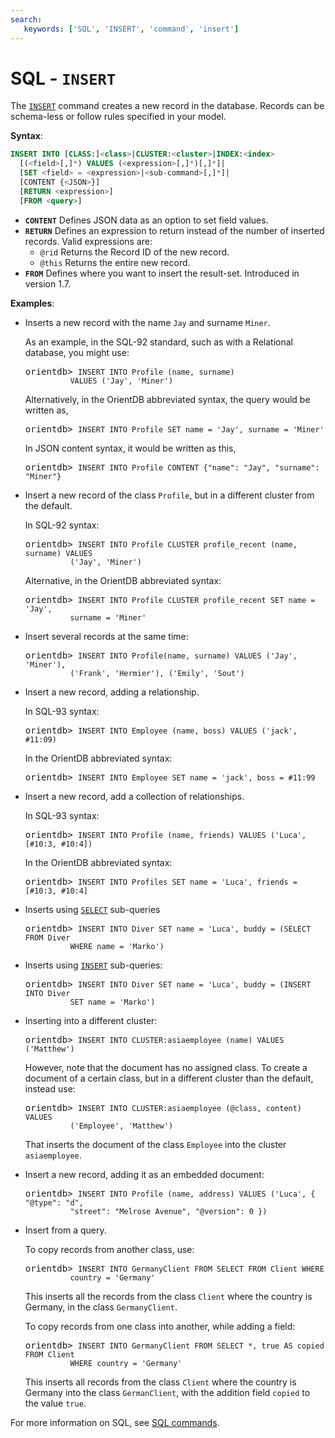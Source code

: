 ```yaml
---
search:
   keywords: ['SQL', 'INSERT', 'command', 'insert']
---
```


# SQL - `INSERT`

The [`INSERT`](SQL-Insert.md) command creates a new record in the database.  Records can be schema-less or follow rules specified in your model.

**Syntax**:

```sql
INSERT INTO [CLASS:]<class>|CLUSTER:<cluster>|INDEX:<index>
  [(<field>[,]*) VALUES (<expression>[,]*)[,]*]|
  [SET <field> = <expression>|<sub-command>[,]*]|
  [CONTENT {<JSON>}]
  [RETURN <expression>] 
  [FROM <query>]
```

- **`CONTENT`** Defines JSON data as an option to set field values.
- **`RETURN`** Defines an expression to return instead of the number of inserted records. Valid expressions are:
  - `@rid` Returns the Record ID of the new record.
  - `@this` Returns the entire new record.
- **`FROM`** Defines where you want to insert the result-set.  Introduced in version 1.7.

**Examples**:

- Inserts a new record with the name `Jay` and surname `Miner`.

  As an example, in the SQL-92 standard, such as with a Relational database, you might use:

  <pre>
  orientdb> <code class="lang-sql userinput">INSERT INTO Profile (name, surname) 
            VALUES ('Jay', 'Miner')</code>
  </pre>

  Alternatively, in the OrientDB abbreviated syntax, the query would be written as,

  <pre>
  orientdb> <code class="lang-sql userinput">INSERT INTO Profile SET name = 'Jay', surname = 'Miner'</code>
  </pre>

  In JSON content syntax, it would be written as this,

  <pre>
  orientdb> <code class="lang-sql userinput">INSERT INTO Profile CONTENT {"name": "Jay", "surname": "Miner"}</code>
  </pre>

- Insert a new record of the class `Profile`, but in a different cluster from the default.  

  In SQL-92 syntax:

  <pre>
  orientdb> <code class="lang-sql userinput">INSERT INTO Profile CLUSTER profile_recent (name, surname) VALUES 
            ('Jay', 'Miner')</code>
  </pre>

  Alternative, in the OrientDB abbreviated syntax:

  <pre>
  orientdb> <code class="lang-sql userinput">INSERT INTO Profile CLUSTER profile_recent SET name = 'Jay', 
            surname = 'Miner'</code>
  </pre>

- Insert several records at the same time:

  <pre>
  orientdb> <code class="lang-sql userinput">INSERT INTO Profile(name, surname) VALUES ('Jay', 'Miner'), 
            ('Frank', 'Hermier'), ('Emily', 'Sout')</code>
  </pre>

- Insert a new record, adding a relationship.

  In SQL-93 syntax:

  <pre>
  orientdb> <code class="lang-sql userinput">INSERT INTO Employee (name, boss) VALUES ('jack', #11:09)</code>
  </pre>

  In the OrientDB abbreviated syntax:

  <pre>
  orientdb> <code class="lang-sql userinput">INSERT INTO Employee SET name = 'jack', boss = #11:99</code>
  </pre>

- Insert a new record, add a collection of relationships.

  In SQL-93 syntax:

  <pre>
  orientdb> <code class="lang-sql userinput">INSERT INTO Profile (name, friends) VALUES ('Luca', [#10:3, #10:4])</code>
  </pre>

  In the OrientDB abbreviated syntax:

  <pre>
  orientdb> <code class="lang-sql userinput">INSERT INTO Profiles SET name = 'Luca', friends = [#10:3, #10:4]</code>
  </pre>

- Inserts using [`SELECT`](SQL-Query.md) sub-queries

  <pre>
  orientdb> <code class="lang-sql userinput">INSERT INTO Diver SET name = 'Luca', buddy = (SELECT FROM Diver 
            WHERE name = 'Marko')</code>
  </pre>

- Inserts using [`INSERT`](SQL-Insert.md) sub-queries:

  <pre>
  orientdb> <code class="lang-sql userinput">INSERT INTO Diver SET name = 'Luca', buddy = (INSERT INTO Diver 
            SET name = 'Marko')</code>
  </pre>

- Inserting into a different cluster:

  <pre>
  orientdb> <code class="lang-sql userinput">INSERT INTO CLUSTER:asiaemployee (name) VALUES ('Matthew')</code>
  </pre>

  However, note that the document has no assigned class.  To create a document of a certain class, but in a different cluster than the default, instead use:

  <pre>
  orientdb> <code class="lang-sql userinput">INSERT INTO CLUSTER:asiaemployee (@class, content) VALUES 
            ('Employee', 'Matthew')</code>
  </pre>

  That inserts the document of the class `Employee` into the cluster `asiaemployee`.

- Insert a new record, adding it as an embedded document:

  <pre>
  orientdb> <code class="lang-sql userinput">INSERT INTO Profile (name, address) VALUES ('Luca', { "@type": "d", 
            "street": "Melrose Avenue", "@version": 0 })</code>
  </pre>

- Insert from a query.

  To copy records from another class, use:

  <pre>
  orientdb> <code class="lang-sql userinput">INSERT INTO GermanyClient FROM SELECT FROM Client WHERE 
            country = 'Germany'</code>
  </pre>

  This inserts all the records from the class `Client` where the country is Germany, in the class `GermanyClient`.

  To copy records from one class into another, while adding a field:

  <pre>
  orientdb> <code class="lang-sql userinput">INSERT INTO GermanyClient FROM SELECT *, true AS copied FROM Client 
            WHERE country = 'Germany'</code>
  </pre>

  This inserts all records from the class `Client` where the country is Germany into the class `GermanClient`, with the addition field `copied` to the value `true`.

For more information on SQL, see [SQL commands](SQL.md).
